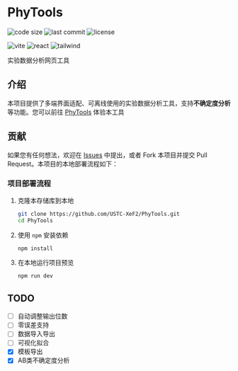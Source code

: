 # PhyTools

![code size](https://img.shields.io/github/languages/code-size/USTC-XeF2/PhyTools)
![last commit](https://img.shields.io/github/last-commit/USTC-XeF2/PhyTools)
![license](https://img.shields.io/github/license/USTC-XeF2/PhyTools)

![vite](https://img.shields.io/badge/vite-v6.3.4-646CFF)
![react](https://img.shields.io/badge/react-v19.1.0-blue)
![tailwind](https://img.shields.io/badge/tailwind-v4.1.5-deepskyblue)

实验数据分析网页工具

## 介绍
本项目提供了多端界面适配、可离线使用的实验数据分析工具，支持**不确定度分析**等功能。您可以前往 [PhyTools](https://phytools.xef2.top) 体验本工具

## 贡献
如果您有任何想法，欢迎在 [Issues](https://github.com/USTC-XeF2/PhyTools/issues) 中提出，或者 Fork 本项目并提交 Pull Request。本项目的本地部署流程如下：

### 项目部署流程
1. 克隆本存储库到本地
    ```bash
    git clone https://github.com/USTC-XeF2/PhyTools.git
    cd PhyTools
    ```

2. 使用 `npm` 安装依赖
    ```bash
    npm install
    ```

3. 在本地运行项目预览
    ```bash
    npm run dev
    ```

## TODO
- [ ] 自动调整输出位数
- [ ] 零误差支持
- [ ] 数据导入导出
- [ ] 可视化拟合
- [x] 模板导出
- [x] AB类不确定度分析
